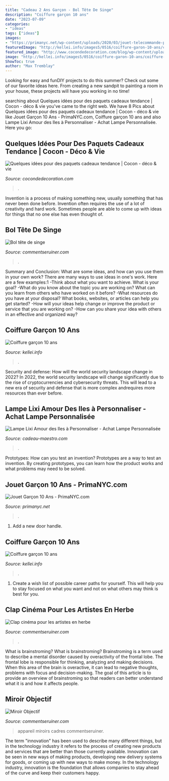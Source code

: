 ```yaml
---
title: "Cadeau 2 Ans Garçon - Bol Tête De Singe"
description: "Coiffure garçon 10 ans"
date: "2023-07-09"
categories:
- "ideas"
tags: ["ideas"]
images:
- "https://primanyc.net/wp-content/uploads/2020/03/jouet-telecommande-pour-enfant-de-10-ans-a-jouet-garcon-10-ans.jpg"
featuredImage: "http://kellei.info/images5/0516/coiffure-garon-10-ans/coiffure-garon-10-ans-28_9.jpg"
featured_image: "http://www.cocondedecoration.com/blog/wp-content/uploads/2014/12/faire-un-joli-emballage-cadeau.jpeg"
image: "http://kellei.info/images5/0516/coiffure-garon-10-ans/coiffure-garon-10-ans-28_9.jpg"
ShowToc: true
author: "Max Tremblay"
---
```



Looking for easy and funDIY projects to do this summer? Check out some of our favorite ideas here. From creating a new sandpit to painting a room in your house, these projects will have you working in no time!

	

		
searching about Quelques idées pour des paquets cadeaux tendance | Cocon - déco &amp; vie you've came to the right web. We have 8 Pics about Quelques idées pour des paquets cadeaux tendance | Cocon - déco &amp; vie like Jouet Garçon 10 Ans - PrimaNYC.com, Coiffure garçon 10 ans and also Lampe Lixi Amour des Iles à Personnaliser - Achat Lampe Personnalisée. Here you go:
		
    
## Quelques Idées Pour Des Paquets Cadeaux Tendance | Cocon - Déco &amp; Vie

<img loading=lazy src="http://www.cocondedecoration.com/blog/wp-content/uploads/2014/12/faire-un-joli-emballage-cadeau.jpeg" onerror="this.onerror=null;this.src='https://tse4.mm.bing.net/th?id=OIP.XHlARilYliKLeAqD_r5h8AHaE8&amp;pid=15.1';" alt="Quelques idées pour des paquets cadeaux tendance | Cocon - déco &amp; vie">

_Source: cocondedecoration.com_

>. 

	

Invention is a process of making something new, usually something that has never been done before. Invention often requires the use of a lot of creativity and hard work. Sometimes people are able to come up with ideas for things that no one else has even thought of.

    
## Bol Tête De Singe

<img loading=lazy src="https://commentseruiner.com/34554-thickbox_default/bol-tete-de-singe.jpg" onerror="this.onerror=null;this.src='https://tse2.mm.bing.net/th?id=OIP.JcCCq6pEbp0ogWFVAEF-xAHaHa&amp;pid=15.1';" alt="Bol tête de singe">

_Source: commentseruiner.com_

>. 

	

Summary and Conclusion: What are some ideas, and how can you use them in your own work?
There are many ways to use ideas in one's work. Here are a few examples:1 
-Think about what you want to achieve. What is your goal? 
-What do you know about the topic you are working on? What can you learn from others who have worked on it before? 
-What resources do you have at your disposal? What books, websites, or articles can help you get started? 
-How will your ideas help change or improve the product or service that you are working on? 
-How can you share your idea with others in an effective and organized way?

    
## Coiffure Garçon 10 Ans

<img loading=lazy src="http://kellei.info/images5/0516/coiffure-garon-10-ans/coiffure-garon-10-ans-28_9.jpg" onerror="this.onerror=null;this.src='https://tse2.mm.bing.net/th?id=OIP.9wf8ADPlvPsJGOMJkcXtywAAAA&amp;pid=15.1';" alt="Coiffure garçon 10 ans">

_Source: kellei.info_

>. 

	

Security and defense: How will the world security landscape change in 2022?
In 2022, the world security landscape will change significantly due to the rise of cryptocurrencies and cybersecurity threats. This will lead to a new era of security and defense that is more complex andrequires more resources than ever before.

    
## Lampe Lixi Amour Des Iles à Personnaliser - Achat Lampe Personnalisée

<img loading=lazy src="https://www.cadeau-maestro.com/modules/nq_config/img/10568.jpg" onerror="this.onerror=null;this.src='https://tse4.mm.bing.net/th?id=OIP.wSGWdX6i8mvSRLk79-oXIQHaHa&amp;pid=15.1';" alt="Lampe Lixi Amour des Iles à Personnaliser - Achat Lampe Personnalisée">

_Source: cadeau-maestro.com_

>. 

	

Prototypes: How can you test an invention?
Prototypes are a way to test an invention. By creating prototypes, you can learn how the product works and what problems may need to be solved.

    
## Jouet Garçon 10 Ans - PrimaNYC.com

<img loading=lazy src="https://primanyc.net/wp-content/uploads/2020/03/jouet-telecommande-pour-enfant-de-10-ans-a-jouet-garcon-10-ans.jpg" onerror="this.onerror=null;this.src='https://tse4.mm.bing.net/th?id=OIP.ily7qD31CiDH0_pLsEmxpwHaHa&amp;pid=15.1';" alt="Jouet Garçon 10 Ans - PrimaNYC.com">

_Source: primanyc.net_

>. 

	

1. Add a new door handle. 

    
## Coiffure Garçon 10 Ans

<img loading=lazy src="https://kellei.info/images5/0516/coiffure-garon-10-ans/coiffure-garon-10-ans-28_10.jpg" onerror="this.onerror=null;this.src='https://tse1.mm.bing.net/th?id=OIP.avVR1nYDESrmsclZwIo1WQHaHa&amp;pid=15.1';" alt="Coiffure garçon 10 ans">

_Source: kellei.info_

>. 

	

1. Create a wish list of possible career paths for yourself. This will help you to stay focused on what you want and not on what others may think is best for you. 

    
## Clap Cinéma Pour Les Artistes En Herbe

<img loading=lazy src="https://commentseruiner.com/24025-large_default/clap-cinema-pour-les-artistes-en-herbe.jpg" onerror="this.onerror=null;this.src='https://tse4.mm.bing.net/th?id=OIP.XErFXOWbua1s_EOVpOsRUgD6D6&amp;pid=15.1';" alt="Clap cinéma pour les artistes en herbe">

_Source: commentseruiner.com_

>. 

	

What is brainstroming?
What is brainstroming? Brainstroming is a term used to describe a mental disorder caused by overactivity of the frontal lobe. The frontal lobe is responsible for thinking, analyzing and making decisions. When this area of the brain is overactive, it can lead to negative thoughts, problems with focus and decision-making. The goal of this article is to provide an overview of brainstroming so that readers can better understand what it is and how it affects people.

    
## Miroir Objectif

<img loading=lazy src="https://commentseruiner.com/20903-thickbox_default/miroir-objectif.jpg" onerror="this.onerror=null;this.src='https://tse2.mm.bing.net/th?id=OIP.mwXVMeKrf6nbktqD1NvU7QHaHa&amp;pid=15.1';" alt="Miroir Objectif">

_Source: commentseruiner.com_

>appareil miroirs cadres commentseruiner. 

	

The term "innovation" has been used to describe many different things, but in the technology industry it refers to the process of creating new products and services that are better than those currently available. Innovation can be seen in new ways of making products, developing new delivery systems for goods, or coming up with new ways to make money. In the technology industry, innovation is the foundation that allows companies to stay ahead of the curve and keep their customers happy.

